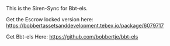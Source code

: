 This is the Siren-Sync for Bbt-els.


Get the Escrow locked version here: https://bobbertassetsanddevelopment.tebex.io/package/6079717

Get Bbt-els Here: https://github.com/bobbertje/bbt-els
